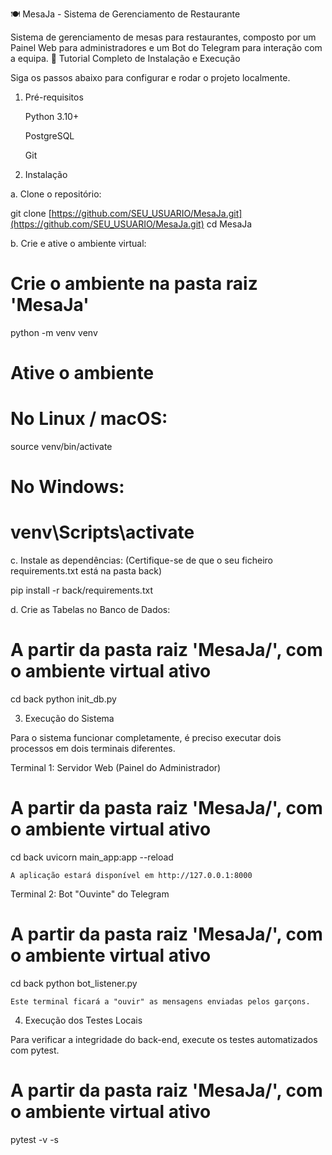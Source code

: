 🍽️ MesaJa - Sistema de Gerenciamento de Restaurante

Sistema de gerenciamento de mesas para restaurantes, composto por um Painel Web para administradores e um Bot do Telegram para interação com a equipa.
🚀 Tutorial Completo de Instalação e Execução

Siga os passos abaixo para configurar e rodar o projeto localmente.
1. Pré-requisitos

    Python 3.10+

    PostgreSQL

    Git

2. Instalação

a. Clone o repositório:

git clone [https://github.com/SEU_USUARIO/MesaJa.git](https://github.com/SEU_USUARIO/MesaJa.git)
cd MesaJa

b. Crie e ative o ambiente virtual:

# Crie o ambiente na pasta raiz 'MesaJa'
python -m venv venv

# Ative o ambiente
# No Linux / macOS:
source venv/bin/activate
# No Windows:
# venv\Scripts\activate

c. Instale as dependências:
(Certifique-se de que o seu ficheiro requirements.txt está na pasta back)

pip install -r back/requirements.txt

d. Crie as Tabelas no Banco de Dados:

# A partir da pasta raiz 'MesaJa/', com o ambiente virtual ativo
cd back
python init_db.py

3. Execução do Sistema

Para o sistema funcionar completamente, é preciso executar dois processos em dois terminais diferentes.

Terminal 1: Servidor Web (Painel do Administrador)

# A partir da pasta raiz 'MesaJa/', com o ambiente virtual ativo
cd back
uvicorn main_app:app --reload

    A aplicação estará disponível em http://127.0.0.1:8000

Terminal 2: Bot "Ouvinte" do Telegram

# A partir da pasta raiz 'MesaJa/', com o ambiente virtual ativo
cd back
python bot_listener.py

    Este terminal ficará a "ouvir" as mensagens enviadas pelos garçons.

4. Execução dos Testes Locais

Para verificar a integridade do back-end, execute os testes automatizados com pytest.

# A partir da pasta raiz 'MesaJa/', com o ambiente virtual ativo
pytest -v -s

